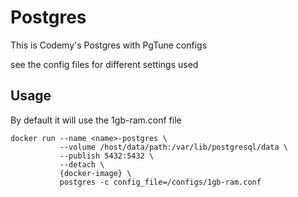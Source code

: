 # Postgres

This is Codemy's Postgres with PgTune configs

see the config files for different settings used

## Usage

By default it will use the 1gb-ram.conf file

```shell
docker run --name <name>-postgres \
           --volume /host/data/path:/var/lib/postgresql/data \
           --publish 5432:5432 \
           --detach \
           {docker-image} \
           postgres -c config_file=/configs/1gb-ram.conf
```
